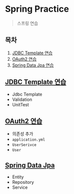 # Spring Practice

> 스프링 연습

## 목차

1.  [JDBC Template 연습](#jdbc-template-연습)
2.  [OAuth2 연습](#oauth2-연습)
3.  [Spring Data Jpa 연습](#spring-data-jpa-연습)

## [JDBC Template 연습](./JdbcTemplate)

- Jdbc Template
- Validation
- UnitTest

## [OAuth2 연습](./OAuth2)

- 의존성 추가
- `application.yml`
- `UserSerivce`
- `User`

## [Spring Data Jpa](./SpringDataJpa)

- Entity
- Repository
- Service